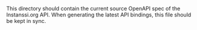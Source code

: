 This directory should contain the current source OpenAPI spec of the Instanssi.org API. When generating the latest
API bindings, this file should be kept in sync.
